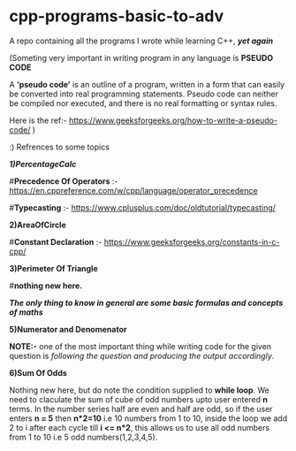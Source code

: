 # cpp-programs-basic-to-adv
A repo containing all the programs I wrote while learning C++, _**yet again**_

(Someting very important in writing program in any language is **PSEUDO CODE**

A **‘pseudo code’** is an outline of a program,
written in a form that can easily be converted into real programming statements. Pseudo
code can neither be compiled nor executed, and there is no real formatting or syntax
rules.

Here is the ref:- https://www.geeksforgeeks.org/how-to-write-a-pseudo-code/
)

:) Refrences to some topics

**_1)PercentageCalc_**

#**Precedence Of Operators** :- https://en.cppreference.com/w/cpp/language/operator_precedence 

#**Typecasting**  :- https://www.cplusplus.com/doc/oldtutorial/typecasting/

**2)AreaOfCircle**

#**Constant Declaration** :- https://www.geeksforgeeks.org/constants-in-c-cpp/

**3)Perimeter Of Triangle**

#**nothing new here.**

_**The only thing to know in general are some basic formulas and concepts of maths**_

**5)Numerator and Denomenator**

**NOTE:-** one of the most important thing while writing code for the given question is _following the question and producing the output accordingly_.

**6)Sum Of Odds**

Nothing new here, but do note the condition supplied to **while loop**. We need to claculate the sum of cube of odd numbers upto user entered **n** terms.
In the number series half are even and half are odd, so if the user enters **n = 5** then **n*2=10** i.e 10 numbers from 1 to 10, inside the loop we add 2 to i after each cycle till **i <= n*2**, this allows us to use all odd numbers from 1 to 10 i.e 5 odd numbers(1,2,3,4,5).
